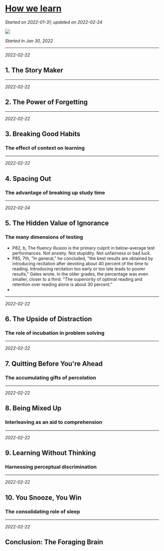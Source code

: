 # [How we learn](https://github.com/askming/Personal-reading/issues/9)

_Started on 2022-01-31; updated on 2022-02-24_

![](https://i.gr-assets.com/images/S/compressed.photo.goodreads.com/books/1394997057l/19288640.jpg)

_Started in Jan 30, 2022_

---

_2022-02-22_

## 1. The Story Maker

---

_2022-02-22_

## 2. The Power of Forgetting

---

_2022-02-22_

## 3. Breaking Good Habits
### The effect of context on learning

---

_2022-02-22_

## 4. Spacing Out
### The advantage of breaking up study time

---

_2022-02-24_

## 5. The Hidden Value of Ignorance
### The many dimensions of testing

- P82, b, The fluency illusion is the primary culprit in below-average test performances. Not anxiety. Not stupidity. Not unfairness or bad luck. 
- P85, 7th, "In general," he concluded, "the best results are obtained by introducing recitation after devoting about 40 percent of the time to reading. Introducing recitation too early or too late leads to poorer results," Gates wrote. In the older grades, the percentage was even smaller, closer to a third. "The superiority of optimal reading and retention over reading alone is about 30 percent."
- 

---

_2022-02-22_

## 6. The Upside of Distraction
### The role of incubation in problem solving

---

_2022-02-22_

## 7. Quitting Before You're Ahead
### The accumulating gifts of percolation

---

_2022-02-22_

## 8. Being Mixed Up
### Interleaving as an aid to comprehension

---

_2022-02-22_

## 9. Learning Without Thinking
### Harnessing perceptual discrimination

---

_2022-02-22_

## 10. You Snooze, You Win
### The consolidating role of sleep

---

_2022-02-22_

## Conclusion: The Foraging Brain